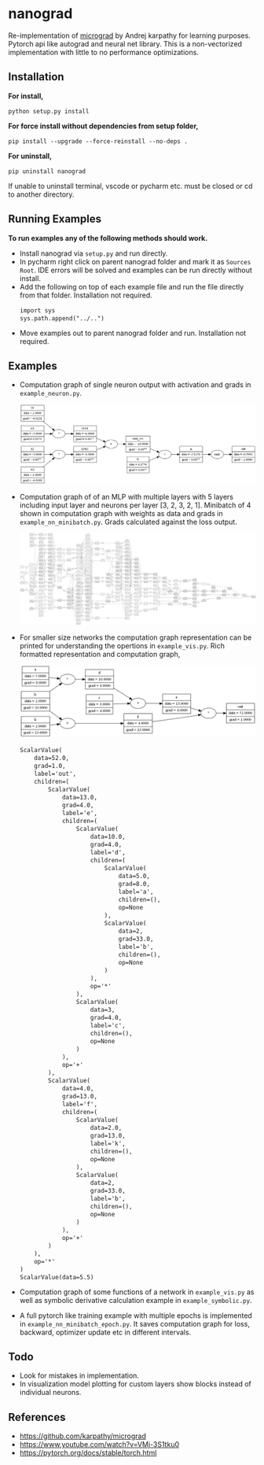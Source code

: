 # nanograd
Re-implementation of [micrograd](https://github.com/karpathy/micrograd) by Andrej karpathy for learning purposes. Pytorch api like autograd and neural net library. This is a non-vectorized implementation with little to no performance optimizations. 

## Installation

**For install,**
```
python setup.py install
```

**For force install without dependencies from setup folder,**
```
pip install --upgrade --force-reinstall --no-deps .
```

**For uninstall,**
```
pip uninstall nanograd
```

If unable to uninstall terminal, vscode or pycharm etc. must be closed or cd to another directory.

## Running Examples

**To run examples any of the following methods should work.**
- Install nanograd via `setup.py` and run directly.
- In pycharm right click on parent nanograd folder and mark it as `Sources Root`. IDE errors will be solved and examples can be run directly without install.
- Add the following on top of each example file and run the file directly from that folder. Installation not required.
  ```
  import sys
  sys.path.append("../..")
  ```
- Move examples out to parent nanograd folder and run. Installation not required.

## Examples

- Computation graph of single neuron output with activation and grads in `example_neuron.py`.

  ![Neuron Computation Graph](output/example_neuron.png "Neuron Computation Graph")

- Computation graph of of an MLP with multiple layers with 5 layers including input layer and neurons per layer [3, 2, 3, 2, 1]. Minibatch of 4 shown in computation graph with weights as data and grads in `example_nn_minibatch.py`. Grads calculated against the loss output.

  ![Minibatch MLP Computation Graph](output/example_nn_minibatch.png "Minibatch MLP Computation Graph")

- For smaller size networks the computation graph representation can be printed for understanding the opertions in `example_vis.py`. Rich formatted representation and computation graph,


  ![Computation Graph](output/example_vis.png "Computation Graph")

  ```
  ScalarValue(
      data=52.0,
      grad=1.0,
      label='out',
      children=(
          ScalarValue(
              data=13.0,
              grad=4.0,
              label='e',
              children=(
                  ScalarValue(
                      data=10.0,
                      grad=4.0,
                      label='d',
                      children=(
                          ScalarValue(
                              data=5.0,
                              grad=8.0,
                              label='a',
                              children=(),
                              op=None
                          ),
                          ScalarValue(
                              data=2,
                              grad=33.0,
                              label='b',
                              children=(),
                              op=None
                          )
                      ),
                      op='*'
                  ),
                  ScalarValue(
                      data=3,
                      grad=4.0,
                      label='c',
                      children=(),
                      op=None
                  )
              ),
              op='+'
          ),
          ScalarValue(
              data=4.0,
              grad=13.0,
              label='f',
              children=(
                  ScalarValue(
                      data=2.0,
                      grad=13.0,
                      label='k',
                      children=(),
                      op=None
                  ),
                  ScalarValue(
                      data=2,
                      grad=33.0,
                      label='b',
                      children=(),
                      op=None
                  )
              ),
              op='+'
          )
      ),
      op='*'
  )
  ScalarValue(data=5.5)
  ```


- Computation graph of some functions of a network in `example_vis.py` as well as symbolic derivative calculation example in `example_symbolic.py`.

- A full pytorch like training example with multiple epochs is implemented in `example_nn_minibatch_epoch.py`. It saves computation graph for loss, backward, optimizer update etc in different intervals.

## Todo

- Look for mistakes in implementation.
- In visualization model plotting for custom layers show blocks instead of individual neurons.


## References

- https://github.com/karpathy/micrograd
- https://www.youtube.com/watch?v=VMj-3S1tku0
- https://pytorch.org/docs/stable/torch.html
